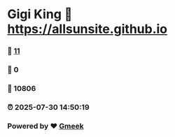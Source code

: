 # Gigi King :link: https://allsunsite.github.io 
### :page_facing_up: [11](https://allsunsite.github.io/tag.html) 
### :speech_balloon: 0 
### :hibiscus: 10806 
### :alarm_clock: 2025-07-30 14:50:19 
### Powered by :heart: [Gmeek](https://github.com/Meekdai/Gmeek)
